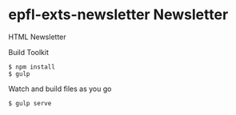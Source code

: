 # epfl-exts-newsletter Newsletter
HTML Newsletter

Build Toolkit

```shell
$ npm install
$ gulp
```

Watch and build files as you go

```shell
$ gulp serve
```
